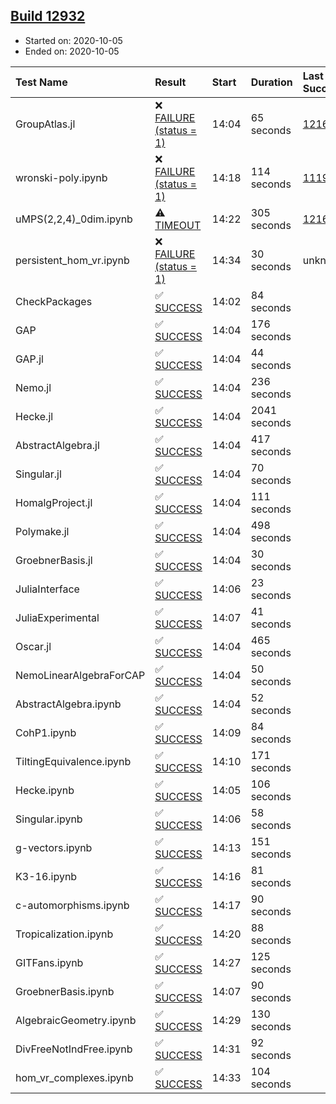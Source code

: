 ## [Build 12932](https://oscarci.mathematik.uni-kl.de/job/oscar/12932/)

* Started on: 2020-10-05
* Ended on: 2020-10-05

| Test Name    | Result | Start | Duration | Last Success | First Failure |
|:-------------|:-------|:------|:---------|:-------------|:--------------|
| GroupAtlas.jl | ❌ [FAILURE (status = 1)](https://oscarci.mathematik.uni-kl.de/job/oscar/12932/artifact/logs/build-12932/GroupAtlas.jl.log) | 14:04 | 65 seconds | [12167](https://oscarci.mathematik.uni-kl.de/job/oscar/12167/) | [12168](https://oscarci.mathematik.uni-kl.de/job/oscar/12168/) |
| wronski-poly.ipynb | ❌ [FAILURE (status = 1)](https://oscarci.mathematik.uni-kl.de/job/oscar/12932/artifact/logs/build-12932/wronski-poly.ipynb.log) | 14:18 | 114 seconds | [11192](https://oscarci.mathematik.uni-kl.de/job/oscar/11192/) | [11193](https://oscarci.mathematik.uni-kl.de/job/oscar/11193/) |
| uMPS(2,2,4)_0dim.ipynb | ⚠ [TIMEOUT](https://oscarci.mathematik.uni-kl.de/job/oscar/12932/artifact/logs/build-12932/uMPS-2-2-4-_0dim.ipynb.log) | 14:22 | 305 seconds | [12167](https://oscarci.mathematik.uni-kl.de/job/oscar/12167/) | [12168](https://oscarci.mathematik.uni-kl.de/job/oscar/12168/) |
| persistent_hom_vr.ipynb | ❌ [FAILURE (status = 1)](https://oscarci.mathematik.uni-kl.de/job/oscar/12932/artifact/logs/build-12932/persistent_hom_vr.ipynb.log) | 14:34 | 30 seconds | unknown | unknown |
| CheckPackages | ✅ [SUCCESS](https://oscarci.mathematik.uni-kl.de/job/oscar/12932/artifact/logs/build-12932/CheckPackages.log) | 14:02 | 84 seconds |  |  |
| GAP | ✅ [SUCCESS](https://oscarci.mathematik.uni-kl.de/job/oscar/12932/artifact/logs/build-12932/GAP.log) | 14:04 | 176 seconds |  |  |
| GAP.jl | ✅ [SUCCESS](https://oscarci.mathematik.uni-kl.de/job/oscar/12932/artifact/logs/build-12932/GAP.jl.log) | 14:04 | 44 seconds |  |  |
| Nemo.jl | ✅ [SUCCESS](https://oscarci.mathematik.uni-kl.de/job/oscar/12932/artifact/logs/build-12932/Nemo.jl.log) | 14:04 | 236 seconds |  |  |
| Hecke.jl | ✅ [SUCCESS](https://oscarci.mathematik.uni-kl.de/job/oscar/12932/artifact/logs/build-12932/Hecke.jl.log) | 14:04 | 2041 seconds |  |  |
| AbstractAlgebra.jl | ✅ [SUCCESS](https://oscarci.mathematik.uni-kl.de/job/oscar/12932/artifact/logs/build-12932/AbstractAlgebra.jl.log) | 14:04 | 417 seconds |  |  |
| Singular.jl | ✅ [SUCCESS](https://oscarci.mathematik.uni-kl.de/job/oscar/12932/artifact/logs/build-12932/Singular.jl.log) | 14:04 | 70 seconds |  |  |
| HomalgProject.jl | ✅ [SUCCESS](https://oscarci.mathematik.uni-kl.de/job/oscar/12932/artifact/logs/build-12932/HomalgProject.jl.log) | 14:04 | 111 seconds |  |  |
| Polymake.jl | ✅ [SUCCESS](https://oscarci.mathematik.uni-kl.de/job/oscar/12932/artifact/logs/build-12932/Polymake.jl.log) | 14:04 | 498 seconds |  |  |
| GroebnerBasis.jl | ✅ [SUCCESS](https://oscarci.mathematik.uni-kl.de/job/oscar/12932/artifact/logs/build-12932/GroebnerBasis.jl.log) | 14:04 | 30 seconds |  |  |
| JuliaInterface | ✅ [SUCCESS](https://oscarci.mathematik.uni-kl.de/job/oscar/12932/artifact/logs/build-12932/JuliaInterface.log) | 14:06 | 23 seconds |  |  |
| JuliaExperimental | ✅ [SUCCESS](https://oscarci.mathematik.uni-kl.de/job/oscar/12932/artifact/logs/build-12932/JuliaExperimental.log) | 14:07 | 41 seconds |  |  |
| Oscar.jl | ✅ [SUCCESS](https://oscarci.mathematik.uni-kl.de/job/oscar/12932/artifact/logs/build-12932/Oscar.jl.log) | 14:04 | 465 seconds |  |  |
| NemoLinearAlgebraForCAP | ✅ [SUCCESS](https://oscarci.mathematik.uni-kl.de/job/oscar/12932/artifact/logs/build-12932/NemoLinearAlgebraForCAP.log) | 14:04 | 50 seconds |  |  |
| AbstractAlgebra.ipynb | ✅ [SUCCESS](https://oscarci.mathematik.uni-kl.de/job/oscar/12932/artifact/logs/build-12932/AbstractAlgebra.ipynb.log) | 14:04 | 52 seconds |  |  |
| CohP1.ipynb | ✅ [SUCCESS](https://oscarci.mathematik.uni-kl.de/job/oscar/12932/artifact/logs/build-12932/CohP1.ipynb.log) | 14:09 | 84 seconds |  |  |
| TiltingEquivalence.ipynb | ✅ [SUCCESS](https://oscarci.mathematik.uni-kl.de/job/oscar/12932/artifact/logs/build-12932/TiltingEquivalence.ipynb.log) | 14:10 | 171 seconds |  |  |
| Hecke.ipynb | ✅ [SUCCESS](https://oscarci.mathematik.uni-kl.de/job/oscar/12932/artifact/logs/build-12932/Hecke.ipynb.log) | 14:05 | 106 seconds |  |  |
| Singular.ipynb | ✅ [SUCCESS](https://oscarci.mathematik.uni-kl.de/job/oscar/12932/artifact/logs/build-12932/Singular.ipynb.log) | 14:06 | 58 seconds |  |  |
| g-vectors.ipynb | ✅ [SUCCESS](https://oscarci.mathematik.uni-kl.de/job/oscar/12932/artifact/logs/build-12932/g-vectors.ipynb.log) | 14:13 | 151 seconds |  |  |
| K3-16.ipynb | ✅ [SUCCESS](https://oscarci.mathematik.uni-kl.de/job/oscar/12932/artifact/logs/build-12932/K3-16.ipynb.log) | 14:16 | 81 seconds |  |  |
| c-automorphisms.ipynb | ✅ [SUCCESS](https://oscarci.mathematik.uni-kl.de/job/oscar/12932/artifact/logs/build-12932/c-automorphisms.ipynb.log) | 14:17 | 90 seconds |  |  |
| Tropicalization.ipynb | ✅ [SUCCESS](https://oscarci.mathematik.uni-kl.de/job/oscar/12932/artifact/logs/build-12932/Tropicalization.ipynb.log) | 14:20 | 88 seconds |  |  |
| GITFans.ipynb | ✅ [SUCCESS](https://oscarci.mathematik.uni-kl.de/job/oscar/12932/artifact/logs/build-12932/GITFans.ipynb.log) | 14:27 | 125 seconds |  |  |
| GroebnerBasis.ipynb | ✅ [SUCCESS](https://oscarci.mathematik.uni-kl.de/job/oscar/12932/artifact/logs/build-12932/GroebnerBasis.ipynb.log) | 14:07 | 90 seconds |  |  |
| AlgebraicGeometry.ipynb | ✅ [SUCCESS](https://oscarci.mathematik.uni-kl.de/job/oscar/12932/artifact/logs/build-12932/AlgebraicGeometry.ipynb.log) | 14:29 | 130 seconds |  |  |
| DivFreeNotIndFree.ipynb | ✅ [SUCCESS](https://oscarci.mathematik.uni-kl.de/job/oscar/12932/artifact/logs/build-12932/DivFreeNotIndFree.ipynb.log) | 14:31 | 92 seconds |  |  |
| hom_vr_complexes.ipynb | ✅ [SUCCESS](https://oscarci.mathematik.uni-kl.de/job/oscar/12932/artifact/logs/build-12932/hom_vr_complexes.ipynb.log) | 14:33 | 104 seconds |  |  |
